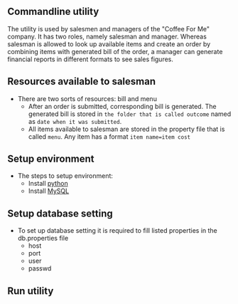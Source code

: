 ## Commandline utility
The utility is used by salesmen and managers of the "Coffee For Me" company.
It has two roles, namely salesman and manager.
Whereas salesman is allowed to look up available items and create an order
by combining items with generated bill of the order,
a manager can generate financial reports in different formats to see sales figures.

## Resources available to salesman

* There are two sorts of resources: bill and menu
    * After an order is submitted, corresponding bill is generated.
    The generated bill is stored in ```the folder that is called outcome``` named as ```date when it was submitted```.
    * All items available to salesman are stored in the property file that is called ```menu```.
    Any item has a format ```item name=item cost```

## Setup environment

* The steps to setup environment:
	* Install [python](https://www.python.org)
	* Install [MySQL](https://www.mysql.com)


## Setup database setting

* To set up database setting it is required to fill listed properties in the db.properties file
    * host
    * port
    * user
    * passwd

## Run utility